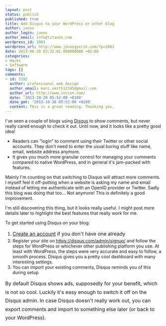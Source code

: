 ```yaml
---
layout: post
status: publish
published: true
title: Add Disqus to your WordPress or other blog
author: janos
author_login: janos
author_email: info@titan2x.com
wordpress_id: 1001
wordpress_url: http://www.janosgyerik.com/?p=1001
date: 2013-06-20 03:32:01.000000000 +02:00
categories:
- Hacks
- Software
tags: []
comments:
- id: 3192
  author: professional web design
  author_email: marc.smith12345@gmail.com
  author_url: http://www.incion.com/
  date: '2013-10-28 05:52:00 +0100'
  date_gmt: '2013-10-28 05:52:00 +0100'
  content: This is a great reading. Thanking you.
---
```

I've seen a couple of blogs using <a href="https://disqus.com/">Disqus</a> to show comments, but never really cared enough to check it out. Until now, and it looks like a pretty good idea!
<ul>
	<li><span style="line-height: 14px;">Readers can "login" to comment using their Twitter or other social accounts. They don't need to enter the usual boring stuff like name, email, website address anymore.</span></li>
	<li>It gives you much more granular control for managing your comments compared to native WordPress, and in general it's jam-packed with features.</li>
</ul>
Mainly I'm counting on that switching to Disqus will attract more comments. I myself feel it off-putting when a website is asking my name and email instead of letting me authenticate with an OpenID provider or Twitter. Sadly this blog was doing that too... Not anymore! This is definitely a good improvement.

I'm still discovering this thing, but it looks really useful. I might post more details later to highlight the best features that really work for me.

To get started using Disqus on your blog:
<ol>
	<li><span style="line-height: 1.714285714; font-size: 1rem;"><a href="http://disqus.com/">Create an account</a> if you don't have one already</span></li>
	<li>Register your site on <a href="https://disqus.com/admin/signup/">https://disqus.com/admin/signup/</a> and follow the steps for WordPress or whichever other publishing platform you use. At least with WordPress, the steps were very accurate and easy to follow, a smooth process. Disqus gives you a pretty cool dashboard with many interesting settings.</li>
	<li>You can import your existing comments, Disqus reminds you of this during setup</li>
</ol>
<span style="font-size: 1rem; line-height: 1.714285714;">By default Disqus shows ads, supposedly for your benefit, which is not so cool. Luckily it's easy enough to switch it off on the Disqus admin. In case Disqus doesn't really work out, you can export comments and import to something else later (or back to your WordPress).</span>
